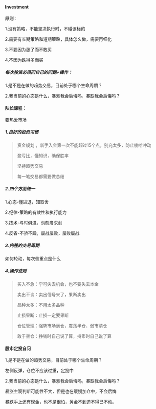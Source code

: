 #### Investment

原则：

1.没有策略，不能坚决执行时，不碰该标的

2.需要有长期策略和短期策略，具体怎么做，需要再细化

3.不要因为涨了而不敢买

4.不因为跌得多而买



##### 每次投资必须问自己的问题+操作：

1.是不是在做的趋势交易，目前处于哪个生命周期？

2.我当前的心态是什么，暴涨我会后悔吗，暴跌我会后悔吗？





#### 队长课程：

要热爱市场

##### 1.良好的投资习惯

>资金规划 ，新手入金第一次不能超过15个点，别充太多，防止梭哈冲动
>
>盈亏比，懂知识，确保胜率
>
>坚持趋势交易
>
>每一笔交易都需要做总结



##### 2.四个方面统一

1.心态-懂进退，知取舍

2.纪律-策略的有效性和执行能力

3.技术-与时俱进，勿刻舟求剑

4.反省-不骄不躁，屡战屡败，屡败屡战



##### 3.完整的交易周期

如何轮动，每次侧重点是什么



##### 4.操作法则

>买入不急：宁可失去机会，也不要失去本金
>
>卖出不谈：卖出信号来了，果断卖出
>
>品种太多：不用太多品种
>
>止损果断：止损一定要果断
>
>仓位管理：强势市场满仓，震荡半仓，弱市清仓
>
>敢于空仓：挣钱时自己说了算，持币时自己说了算





#### 股市定投自问

1.是不是在做的趋势交易，目前处于哪个生命周期？

左侧反弹，仓位不应该过重，定投中

2.我当前的心态是什么，暴涨我会后悔吗，暴跌我会后悔吗？

暴涨主观判断可能性不大，但是也在缓慢加仓中，不会后悔

暴跌手上还有现金，也不是很怕，黄金不到迫不得已不动。  
